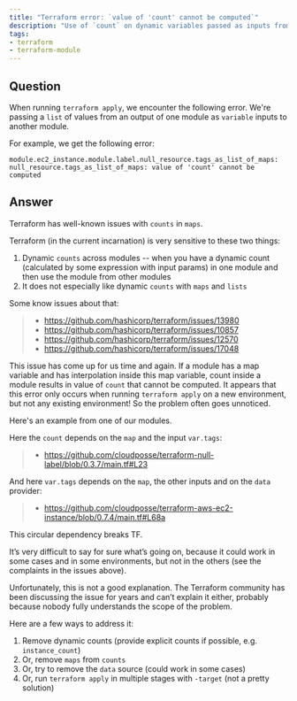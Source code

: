 ```yaml
---
title: "Terraform error: `value of 'count' cannot be computed`"
description: "Use of `count` on dynamic variables passed as inputs from other modules is not supported so pass explicit counts instead."
tags:
- terraform
- terraform-module
---
```


## Question

When running `terraform apply`, we encounter the following error. We're passing a `list` of values from an output of one module as `variable` inputs to another module.

For example, we get the following error:

```
module.ec2_instance.module.label.null_resource.tags_as_list_of_maps: null_resource.tags_as_list_of_maps: value of 'count' cannot be computed
```

## Answer

Terraform has well-known issues with `counts` in `maps`.

Terraform (in the current incarnation) is very sensitive to these two things:

1. Dynamic `counts` across modules -- when you have a dynamic count (calculated by some expression with input params) in one module and then use the module from other modules
2. It does not especially like dynamic `counts` with `maps` and `lists`

Some know issues about that:

> - <https://github.com/hashicorp/terraform/issues/13980>
> - <https://github.com/hashicorp/terraform/issues/10857>
> - <https://github.com/hashicorp/terraform/issues/12570>
> - <https://github.com/hashicorp/terraform/issues/17048>

This issue has come up for us time and again. If a module has a map variable and has interpolation inside this map variable, count inside a module results in value of `count` that cannot be computed. It appears that this error only occurs when running `terraform apply` on a new environment, but not any existing environment! So the problem often goes unnoticed.

Here's an example from one of our modules.

Here the `count` depends on the `map` and the input `var.tags`:

> - <https://github.com/cloudposse/terraform-null-label/blob/0.3.7/main.tf#L23>

And here `var.tags` depends on the `map`, the other inputs and on the `data` provider:

> - <https://github.com/cloudposse/terraform-aws-ec2-instance/blob/0.7.4/main.tf#L68a>

This circular dependency breaks TF.

It’s very difficult to say for sure what’s going on, because it could work in some cases and in some environments, but not in the others (see the complaints in the issues above).

Unfortunately, this is not a good explanation. The Terraform community has been discussing the issue for years and can’t explain it either, probably because nobody fully understands the scope of the problem.

Here are a few ways to address it:

1. Remove dynamic counts (provide explicit counts if possible, e.g. `instance_count`)
2. Or, remove `maps` from `counts`
3. Or, try to remove the `data` source (could work in some cases)
4. Or, run `terraform apply` in multiple stages with `-target` (not a pretty solution)
